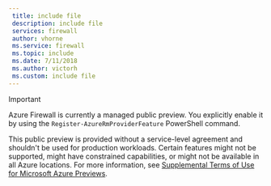 ```yaml
---
 title: include file
 description: include file
 services: firewall
 author: vhorne
 ms.service: firewall
 ms.topic: include
 ms.date: 7/11/2018
 ms.author: victorh
 ms.custom: include file
---
```

> [!IMPORTANT]
> Azure Firewall is currently a managed public preview. You explicitly enable it by using the `Register-AzureRmProviderFeature` PowerShell command.
>
> This public preview is provided without a service-level agreement and shouldn't be used for production workloads. Certain features might not be supported, might have constrained capabilities, or might not be available in all Azure locations. For more information, see [Supplemental Terms of Use for Microsoft Azure Previews](https://azure.microsoft.com/support/legal/preview-supplemental-terms/).
